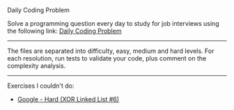 Daily Coding Problem

Solve a programming question every day to study for job interviews using the following link:
[Daily Coding Problem](https://www.dailycodingproblem.com/)

----------------------------
The files are separated into difficulty, easy, medium and hard levels. For each resolution, run tests to validate your code, plus comment on the complexity analysis.

----------------------------
Exercises I couldn't do:
- [Google - Hard (XOR Linked List #6)](https://github.com/brunofaria27/daily-coding-problem/blob/main/Hard/google-xor-linked-list.py)

